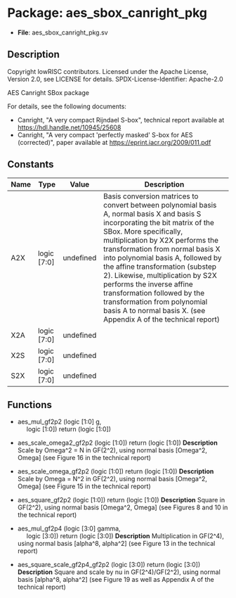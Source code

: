 # Package: aes_sbox_canright_pkg

- **File**: aes_sbox_canright_pkg.sv
## Description

 Copyright lowRISC contributors.
 Licensed under the Apache License, Version 2.0, see LICENSE for details.
 SPDX-License-Identifier: Apache-2.0

 AES Canright SBox package

 For details, see the following documents:
 - Canright, "A very compact Rijndael S-box", technical report
   available at https://hdl.handle.net/10945/25608
 - Canright, "A very compact 'perfectly masked' S-box for AES (corrected)", paper
   available at https://eprint.iacr.org/2009/011.pdf


## Constants

| Name | Type        | Value     | Description                                                                                                                                                                                                                                                                                                                                                                                                                                                                                                      |
| ---- | ----------- | --------- | ---------------------------------------------------------------------------------------------------------------------------------------------------------------------------------------------------------------------------------------------------------------------------------------------------------------------------------------------------------------------------------------------------------------------------------------------------------------------------------------------------------------- |
| A2X  | logic [7:0] | undefined |  Basis conversion matrices to convert between polynomial basis A, normal basis X  and basis S incorporating the bit matrix of the SBox. More specifically,  multiplication by X2X performs the transformation from normal basis X into  polynomial basis A, followed by the affine transformation (substep 2). Likewise,  multiplication by S2X performs the inverse affine transformation followed by the  transformation from polynomial basis A to normal basis X.  (see Appendix A of the technical report)  |
| X2A  | logic [7:0] | undefined |                                                                                                                                                                                                                                                                                                                                                                                                                                                                                                                  |
| X2S  | logic [7:0] | undefined |                                                                                                                                                                                                                                                                                                                                                                                                                                                                                                                  |
| S2X  | logic [7:0] | undefined |                                                                                                                                                                                                                                                                                                                                                                                                                                                                                                                  |
## Functions
- aes_mul_gf2p2 <font id="function_arguments">(logic [1:0] g,<br><span style="padding-left:20px"> logic [1:0])</font> <font id="function_return">return (logic [1:0])</font>
- aes_scale_omega2_gf2p2 <font id="function_arguments">(logic [1:0])</font> <font id="function_return">return (logic [1:0])</font>
**Description**
 Scale by Omega^2 = N in GF(2^2), using normal basis [Omega^2, Omega]
 (see Figure 16 in the technical report)

- aes_scale_omega_gf2p2 <font id="function_arguments">(logic [1:0])</font> <font id="function_return">return (logic [1:0])</font>
**Description**
 Scale by Omega = N^2 in GF(2^2), using normal basis [Omega^2, Omega]
 (see Figure 15 in the technical report)

- aes_square_gf2p2 <font id="function_arguments">(logic [1:0])</font> <font id="function_return">return (logic [1:0])</font>
**Description**
 Square in GF(2^2), using normal basis [Omega^2, Omega]
 (see Figures 8 and 10 in the technical report)

- aes_mul_gf2p4 <font id="function_arguments">(logic [3:0] gamma,<br><span style="padding-left:20px"> logic [3:0])</font> <font id="function_return">return (logic [3:0])</font>
**Description**
 Multiplication in GF(2^4), using normal basis [alpha^8, alpha^2]
 (see Figure 13 in the technical report)

- aes_square_scale_gf2p4_gf2p2 <font id="function_arguments">(logic [3:0])</font> <font id="function_return">return (logic [3:0])</font>
**Description**
 Square and scale by nu in GF(2^4)/GF(2^2), using normal basis [alpha^8, alpha^2]
 (see Figure 19 as well as Appendix A of the technical report)

